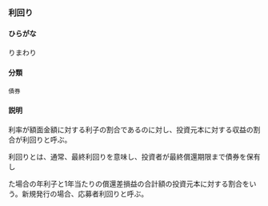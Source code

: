 <div style="display:none;">

## [あ行](securities-terms?id=あ行)
## [か行](securities-terms?id=か行)
## [さ行](securities-terms?id=さ行)
## [た行](securities-terms?id=た行)
## [な行](securities-terms?id=な行)
## [は行](securities-terms?id=は行)
## [ま行](securities-terms?id=ま行)
## [や行](securities-terms?id=や行)
## [ら行](securities-terms?id=ら行)

</div>

### 利回り

#### ひらがな

りまわり

#### 分類

`債券`

#### 説明

利率が額面金額に対する利子の割合であるのに対し、投資元本に対する収益の割合が利回りと呼ぶ。
利回りとは、通常、最終利回りを意味し、投資者が最終償還期限まで債券を保有し
た場合の年利子と1年当たりの償還差損益の合計額の投資元本に対する割合をいう。新規発行の場合、応募者利回りと呼ぶ。

<div style="display:none;">

## [わ行](securities-terms?id=わ行)
## [英数字・記号](securities-terms?id=英数字・記号)

</div>

